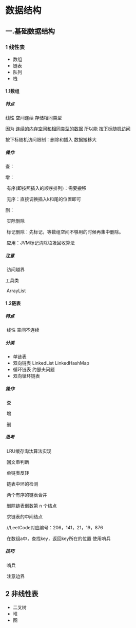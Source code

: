 # 数据结构

## 一.基础数据结构

### 1 线性表

- 数组
- 链表
- 队列
- 栈

#### 1.1数组

##### 特点

线性 空间连续 存储相同类型

因为 <u>连续的内存空间和相同类型的数据</u> 所以能 <u>按下标随机访问</u>

按下标随机访问限制：删除和插入 数据搬移大

##### 操作

查：

增：

​	有序(即按照插入的顺序排列)：需要搬移

​	无序：直接调换插入k和尾的位置即可

删：

​	实际删除

​	标记删除：先标记，等数组空间不够用的时候再集中删除。

​		应用：JVM标记清除垃圾回收算法

##### 注意

​	访问越界

工具类

​	ArrayList

#### 1.2链表

##### 特点

​	线性 空间不连续

##### 分类

- 单链表
- 双向链表  LinkedList  LinkedHashMap
- 循环链表  约瑟夫问题
- 双向循环链表

##### 操作

​	查

​	增

​	删

##### 思考

​	LRU缓存淘汰算法实现

​	回文串判断

​	单链表反转

​	链表中环的检测

​	两个有序的链表合并

​	删除链表倒数第 n 个结点

​	求链表的中间结点

​	//LeetCode对应编号：206，141，21，19，876

​	在数组a中，查找key，返回key所在的位置   使用哨兵

##### 技巧

​	哨兵

​	注意边界

## 2 非线性表

- 二叉树
- 堆
- 图





